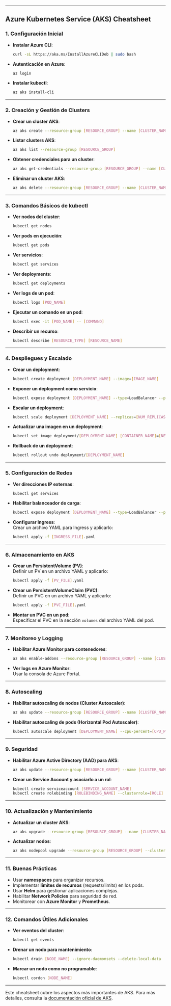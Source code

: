 

---

## **Azure Kubernetes Service (AKS) Cheatsheet**

### **1. Configuración Inicial**
- **Instalar Azure CLI**:  
  ```bash
  curl -sL https://aka.ms/InstallAzureCLIDeb | sudo bash
  ```
- **Autenticación en Azure**:  
  ```bash
  az login
  ```
- **Instalar kubectl**:  
  ```bash
  az aks install-cli
  ```

---

### **2. Creación y Gestión de Clusters**
- **Crear un cluster AKS**:  
  ```bash
  az aks create --resource-group [RESOURCE_GROUP] --name [CLUSTER_NAME] --node-count [NUM_NODES] --generate-ssh-keys
  ```
- **Listar clusters AKS**:  
  ```bash
  az aks list --resource-group [RESOURCE_GROUP]
  ```
- **Obtener credenciales para un cluster**:  
  ```bash
  az aks get-credentials --resource-group [RESOURCE_GROUP] --name [CLUSTER_NAME]
  ```
- **Eliminar un cluster AKS**:  
  ```bash
  az aks delete --resource-group [RESOURCE_GROUP] --name [CLUSTER_NAME]
  ```

---

### **3. Comandos Básicos de kubectl**
- **Ver nodos del cluster**:  
  ```bash
  kubectl get nodes
  ```
- **Ver pods en ejecución**:  
  ```bash
  kubectl get pods
  ```
- **Ver servicios**:  
  ```bash
  kubectl get services
  ```
- **Ver deployments**:  
  ```bash
  kubectl get deployments
  ```
- **Ver logs de un pod**:  
  ```bash
  kubectl logs [POD_NAME]
  ```
- **Ejecutar un comando en un pod**:  
  ```bash
  kubectl exec -it [POD_NAME] -- [COMMAND]
  ```
- **Describir un recurso**:  
  ```bash
  kubectl describe [RESOURCE_TYPE] [RESOURCE_NAME]
  ```

---

### **4. Despliegues y Escalado**
- **Crear un deployment**:  
  ```bash
  kubectl create deployment [DEPLOYMENT_NAME] --image=[IMAGE_NAME]
  ```
- **Exponer un deployment como servicio**:  
  ```bash
  kubectl expose deployment [DEPLOYMENT_NAME] --type=LoadBalancer --port=[PORT]
  ```
- **Escalar un deployment**:  
  ```bash
  kubectl scale deployment [DEPLOYMENT_NAME] --replicas=[NUM_REPLICAS]
  ```
- **Actualizar una imagen en un deployment**:  
  ```bash
  kubectl set image deployment/[DEPLOYMENT_NAME] [CONTAINER_NAME]=[NEW_IMAGE]
  ```
- **Rollback de un deployment**:  
  ```bash
  kubectl rollout undo deployment/[DEPLOYMENT_NAME]
  ```

---

### **5. Configuración de Redes**
- **Ver direcciones IP externas**:  
  ```bash
  kubectl get services
  ```
- **Habilitar balanceador de carga**:  
  ```bash
  kubectl expose deployment [DEPLOYMENT_NAME] --type=LoadBalancer --port=[PORT]
  ```
- **Configurar Ingress**:  
  Crear un archivo YAML para Ingress y aplicarlo:  
  ```bash
  kubectl apply -f [INGRESS_FILE].yaml
  ```

---

### **6. Almacenamiento en AKS**
- **Crear un PersistentVolume (PV)**:  
  Definir un PV en un archivo YAML y aplicarlo:  
  ```bash
  kubectl apply -f [PV_FILE].yaml
  ```
- **Crear un PersistentVolumeClaim (PVC)**:  
  Definir un PVC en un archivo YAML y aplicarlo:  
  ```bash
  kubectl apply -f [PVC_FILE].yaml
  ```
- **Montar un PVC en un pod**:  
  Especificar el PVC en la sección `volumes` del archivo YAML del pod.

---

### **7. Monitoreo y Logging**
- **Habilitar Azure Monitor para contenedores**:  
  ```bash
  az aks enable-addons --resource-group [RESOURCE_GROUP] --name [CLUSTER_NAME] --addons monitoring
  ```
- **Ver logs en Azure Monitor**:  
  Usar la consola de Azure Portal.

---

### **8. Autoscaling**
- **Habilitar autoscaling de nodos (Cluster Autoscaler)**:  
  ```bash
  az aks update --resource-group [RESOURCE_GROUP] --name [CLUSTER_NAME] --enable-cluster-autoscaler --min-count [MIN_NODES] --max-count [MAX_NODES]
  ```
- **Habilitar autoscaling de pods (Horizontal Pod Autoscaler)**:  
  ```bash
  kubectl autoscale deployment [DEPLOYMENT_NAME] --cpu-percent=[CPU_PERCENT] --min=[MIN_PODS] --max=[MAX_PODS]
  ```

---

### **9. Seguridad**
- **Habilitar Azure Active Directory (AAD) para AKS**:  
  ```bash
  az aks update --resource-group [RESOURCE_GROUP] --name [CLUSTER_NAME] --enable-aad
  ```
- **Crear un Service Account y asociarlo a un rol**:  
  ```bash
  kubectl create serviceaccount [SERVICE_ACCOUNT_NAME]
  kubectl create rolebinding [ROLEBINDING_NAME] --clusterrole=[ROLE] --serviceaccount=[NAMESPACE]:[SERVICE_ACCOUNT_NAME]
  ```

---

### **10. Actualización y Mantenimiento**
- **Actualizar un cluster AKS**:  
  ```bash
  az aks upgrade --resource-group [RESOURCE_GROUP] --name [CLUSTER_NAME] --kubernetes-version [VERSION]
  ```
- **Actualizar nodos**:  
  ```bash
  az aks nodepool upgrade --resource-group [RESOURCE_GROUP] --cluster-name [CLUSTER_NAME] --name [NODEPOOL_NAME] --kubernetes-version [VERSION]
  ```

---

### **11. Buenas Prácticas**
- Usar **namespaces** para organizar recursos.
- Implementar **límites de recursos** (requests/limits) en los pods.
- Usar **Helm** para gestionar aplicaciones complejas.
- Habilitar **Network Policies** para seguridad de red.
- Monitorear con **Azure Monitor** y **Prometheus**.

---

### **12. Comandos Útiles Adicionales**
- **Ver eventos del cluster**:  
  ```bash
  kubectl get events
  ```
- **Drenar un nodo para mantenimiento**:  
  ```bash
  kubectl drain [NODE_NAME] --ignore-daemonsets --delete-local-data
  ```
- **Marcar un nodo como no programable**:  
  ```bash
  kubectl cordon [NODE_NAME]
  ```

---

Este cheatsheet cubre los aspectos más importantes de AKS. Para más detalles, consulta la [documentación oficial de AKS](https://docs.microsoft.com/en-us/azure/aks/).
